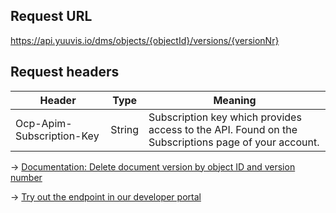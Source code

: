 ## Request URL

https://api.yuuvis.io/dms/objects/{objectId}/versions/{versionNr}

## Request headers

| Header                    | Type   | Meaning                                                                                             |
|---------------------------|--------|-----------------------------------------------------------------------------------------------------|
| Ocp-Apim-Subscription-Key | String | Subscription key which provides access to the API. Found on the Subscriptions page of your account. |

&rarr; [Documentation: Delete document version by object ID and version number](https://github.com/yuuvis/Documentation/wiki/Delete-documents#DeletingDocumentsviaCoreAPI-DeleteaVersionofaDocument)

&rarr; [Try out the endpoint in our developer portal](https://yuuvis.io/Apis/Endpoints/dms-core-api)

